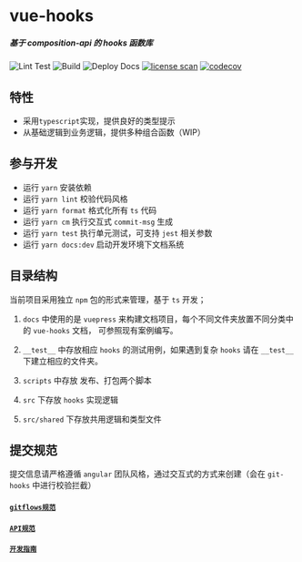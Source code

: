 # vue-hooks

##### 基于 composition-api 的 hooks 函数库

![Lint Test](https://github.com/xuguo-code/vue-hooks/workflows/Lint%20Test%20CI/badge.svg)
![Build](https://github.com/xuguo-code/vue-hooks/workflows/Build%20CI/badge.svg)
![Deploy Docs](https://github.com/xuguo-code/vue-hooks/workflows/Deploy%20Doc%20CI/badge.svg)
[![license scan](https://app.fossa.com/api/projects/git%2Bgithub.com%2Fxuguo-code%2Fvue-hooks.svg?type=shield)](https://app.fossa.com/projects/git%2Bgithub.com%2Fxuguo-code%2Fvue-hooks?ref=badge_shield)
[![codecov](https://codecov.io/gh/xuguo-code/vue-hooks/branch/master/graph/badge.svg?token=PM1K5156D2)](https://codecov.io/gh/xuguo-code/vue-hooks)

## 特性

- 采用`typescript`实现，提供良好的类型提示
- 从基础逻辑到业务逻辑，提供多种组合函数（WIP）

## 参与开发

- 运行 `yarn` 安装依赖
- 运行 `yarn lint` 校验代码风格
- 运行 `yarn format` 格式化所有 `ts` 代码
- 运行 `yarn cm` 执行交互式 `commit-msg` 生成
- 运行 `yarn test` 执行单元测试，可支持 `jest` 相关参数
- 运行 `yarn docs:dev` 启动开发环境下文档系统

## 目录结构

当前项目采用独立 `npm` 包的形式来管理，基于 `ts` 开发；

1. `docs` 中使用的是 `vuepress` 来构建文档项目，每个不同文件夹放置不同分类中的 `vue-hooks` 文档，
   可参照现有案例编写。

2. `__test__` 中存放相应 `hooks` 的测试用例，如果遇到复杂 `hooks` 请在 `__test__` 下建立相应的文件夹。

3. `scripts` 中存放 发布、打包两个脚本

4. `src` 下存放 `hooks` 实现逻辑

5. `src/shared` 下存放共用逻辑和类型文件

## 提交规范

提交信息请严格遵循 `angular` 团队风格，通过交互式的方式来创建（会在 `git-hooks` 中进行校验拦截）

#### [`gitflows规范`](https://github.com/xuguo-code/vue-hooks/blob/master/.github/gitflows.md)

#### [`API规范`](https://github.com/xuguo-code/vue-hooks/blob/master/.github/API.md)

#### [`开发指南`](https://github.com/xuguo-code/vue-hooks/blob/master/.github/dev.md)
